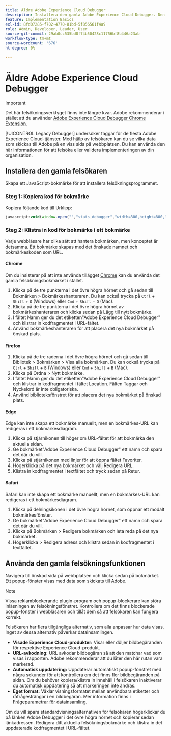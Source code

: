 ```yaml
---
title: Äldre Adobe Experience Cloud Debugger
description: Installera den gamla Adobe Experience Cloud Debugger. Den här felsökaren undersöker taggar för taggarna Analytics, Target, Advertising Cloud, Identity Service och Data Collection.
feature: Implementation Basics
exl-id: 8fd07285-f702-4770-81bd-5f856561f4a9
role: Admin, Developer, Leader, User
source-git-commit: 29ab0cc535bd8f74b50428c11756bf8b446a23ab
workflow-type: tm+mt
source-wordcount: '676'
ht-degree: 0%

---
```


# Äldre Adobe Experience Cloud Debugger

>[!IMPORTANT]
>
>Det här felsökningsverktyget finns inte längre kvar. Adobe rekommenderar i stället att du använder [Adobe Experience Cloud Debugger Chrome Extension](https://experienceleague.adobe.com/docs/debugger/using/experience-cloud-debugger.html).

[!UICONTROL Legacy Debugger] undersöker taggar för de flesta Adobe Experience Cloud-tjänster. Med hjälp av felsökaren kan du se vilka data som skickas till Adobe på en viss sida på webbplatsen. Du kan använda den här informationen för att felsöka eller validera implementeringen av din organisation.

## Installera den gamla felsökaren

Skapa ett JavaScript-bokmärke för att installera felsökningsprogrammet.

### Steg 1: Kopiera kod för bokmärke

Kopiera följande kod till Urklipp:

```JavaScript
javascript:void(window.open("","stats_debugger","width=800,height=800,location=0,menubar=0,status=1,toolbar=0,resizable=1,scrollbars=1").document.write("<script language=\"JavaScript\" id=dbg src=\"https://www.adobetag.com/d1/digitalpulsedebugger/live/DPD.js\"></"+"script>"+"<script language=\"JavaScript\">window.focus();</script>"));
```

### Steg 2: Klistra in kod för bokmärke i ett bokmärke

Varje webbläsare har olika sätt att hantera bokmärken, men konceptet är detsamma. Ett bokmärke skapas med det önskade namnet och bokmärkeskoden som URL.

#### Chrome

Om du insisterar på att inte använda tillägget [Chrome](https://experienceleague.adobe.com/docs/debugger/using/experience-cloud-debugger.html) kan du använda det gamla felsökningsbokmärket i stället.

1. Klicka på de tre punkterna i det övre högra hörnet och gå sedan till Bokmärken > Bokmärkeshanteraren. Du kan också trycka på `Ctrl` + `Shift` + `O` (Windows) eller `Cmd` + `Shift` + `O` (Mac).
2. Klicka på de tre punkterna i det övre högra hörnet av bokmärkeshanteraren och klicka sedan på Lägg till nytt bokmärke.
3. I fältet Namn ger du det etiketten&quot;Adobe Experience Cloud Debugger&quot; och klistrar in kodfragmentet i URL-fältet.
4. Använd bokmärkeshanteraren för att placera det nya bokmärket på önskad plats.

#### Firefox

1. Klicka på de tre raderna i det övre högra hörnet och gå sedan till Bibliotek > Bokmärken > Visa alla bokmärken. Du kan också trycka på `Ctrl` + `Shift` + `B` (Windows) eller `Cmd` + `Shift` + `B` (Mac).
2. Klicka på Ordna > Nytt bokmärke.
3. I fältet Namn ger du det etiketten&quot;Adobe Experience Cloud Debugger&quot; och klistrar in kodfragmentet i fältet Location. Fälten Taggar och Nyckelord är inte obligatoriska.
4. Använd biblioteksfönstret för att placera det nya bokmärket på önskad plats.

#### Edge

Edge kan inte skapa ett bokmärke manuellt, men en bokmärkes-URL kan redigeras i ett bokmärkesdiagram.

1. Klicka på stjärnikonen till höger om URL-fältet för att bokmärka den aktuella sidan.
2. Ge bokmärket&quot;Adobe Experience Cloud Debugger&quot; ett namn och spara det där du vill.
3. Klicka på stjärnikonen med linjer för att öppna fältet Favoriter.
4. Högerklicka på det nya bokmärket och välj Redigera URL.
5. Klistra in kodfragmentet i textfältet och tryck sedan på Retur.

#### Safari

Safari kan inte skapa ett bokmärke manuellt, men en bokmärkes-URL kan redigeras i ett bokmärkesdiagram.

1. Klicka på delningsikonen i det övre högra hörnet, som öppnar ett modalt bokmärkesfönster.
2. Ge bokmärket&quot;Adobe Experience Cloud Debugger&quot; ett namn och spara det där du vill.
3. Klicka på Bokmärken > Redigera bokmärken och leta reda på det nya bokmärket.
4. Högerklicka > Redigera adress och klistra sedan in kodfragmentet i textfältet.

## Använda den gamla felsökningsfunktionen

Navigera till önskad sida på webbplatsen och klicka sedan på bokmärket. Ett popup-fönster visas med data som skickats till Adobe.

>[!NOTE]
>
>Vissa reklamblockerande plugin-program och popup-blockerare kan störa inläsningen av felsökningsfönstret. Kontrollera om det finns blockerade popup-fönster i webbläsaren och tillåt dem så att felsökaren kan fungera korrekt.

Felsökaren har flera tillgängliga alternativ, som alla anpassar hur data visas. Inget av dessa alternativ påverkar datainsamlingen.

* **Visade Experience Cloud-produkter:** Visar eller döljer bildbegäranden för respektive Experience Cloud-produkt.
* **URL-avkodning:** URL avkodar bildbegäran så att den matchar vad som visas i rapporten. Adobe rekommenderar att du låter den här rutan vara markerad.
* **Automatisk uppdatering:** Uppdaterar automatiskt popup-fönstret med några sekunder för att kontrollera om det finns fler bildbegäranden på sidan. Om du behöver kopiera/klistra in innehåll i felsökaren inaktiverar du automatisk uppdatering så att markeringen inte ändras.
* **Eget format:** Växlar visningsformatet mellan användbara etiketter och råfrågesträngar i en bildbegäran. Mer information finns i [Frågeparametrar för datainsamling](query-parameters.md).

Om du vill spara standardvisningsalternativen för felsökaren högerklickar du på länken Adobe Debugger i det övre högra hörnet och kopierar sedan länkadressen. Redigera ditt aktuella felsökningsbokmärke och klistra in det uppdaterade kodfragmentet i URL-fältet.
